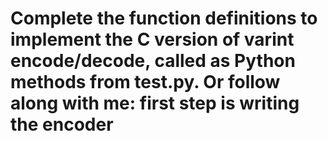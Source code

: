 # Complete the function definitions to implement the C version of varint encode/decode, called as Python methods from test.py. Or follow along with me: first step is writing the encoder
